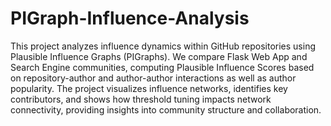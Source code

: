 # PIGraph-Influence-Analysis


This project analyzes influence dynamics within GitHub repositories using Plausible Influence Graphs (PIGraphs). We compare Flask Web App and Search Engine communities, computing Plausible Influence Scores based on repository-author and author-author interactions as well as author popularity. The project visualizes influence networks, identifies key contributors, and shows how threshold tuning impacts network connectivity, providing insights into community structure and collaboration.
